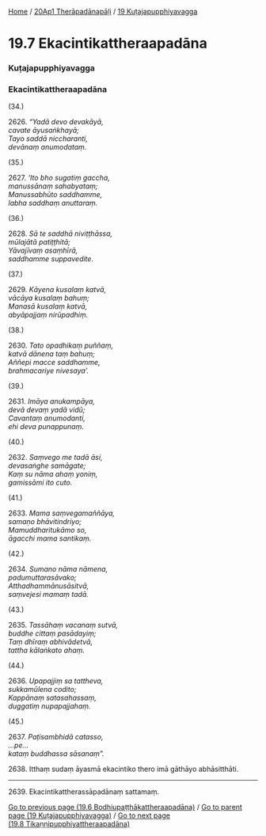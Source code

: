 
[Home](/) / [20Ap1 Therāpadānapāḷi](/tipitaka/20Ap1.md) / [19 Kuṭajapupphiyavagga](/tipitaka/20Ap1/19.md)

# 19.7 Ekacintikattheraapadāna

### Kuṭajapupphiyavagga

### Ekacintikattheraapadāna

(34.)

2626\. _“Yadā devo devakāyā,_  
_cavate āyusaṅkhayā;_  
_Tayo saddā niccharanti,_  
_devānaṃ anumodataṃ._  


(35.)

2627\. _‘Ito bho sugatiṃ gaccha,_  
_manussānaṃ sahabyataṃ;_  
_Manussabhūto saddhamme,_  
_labha saddhaṃ anuttaraṃ._  


(36.)

2628\. _Sā te saddhā niviṭṭhāssa,_  
_mūlajātā patiṭṭhitā;_  
_Yāvajīvaṃ asaṃhīrā,_  
_saddhamme suppavedite._  


(37.)

2629\. _Kāyena kusalaṃ katvā,_  
_vācāya kusalaṃ bahuṃ;_  
_Manasā kusalaṃ katvā,_  
_abyāpajjaṃ nirūpadhiṃ._  


(38.)

2630\. _Tato opadhikaṃ puññaṃ,_  
_katvā dānena taṃ bahuṃ;_  
_Aññepi macce saddhamme,_  
_brahmacariye nivesaya’._  


(39.)

2631\. _Imāya anukampāya,_  
_devā devaṃ yadā vidū;_  
_Cavantaṃ anumodanti,_  
_ehi deva punappunaṃ._  


(40.)

2632\. _Saṃvego me tadā āsi,_  
_devasaṅghe samāgate;_  
_Kaṃ su nāma ahaṃ yoniṃ,_  
_gamissāmi ito cuto._  


(41.)

2633\. _Mama saṃvegamaññāya,_  
_samaṇo bhāvitindriyo;_  
_Mamuddharitukāmo so,_  
_āgacchi mama santikaṃ._  


(42.)

2634\. _Sumano nāma nāmena,_  
_padumuttarasāvako;_  
_Atthadhammānusāsitvā,_  
_saṃvejesi mamaṃ tadā._  


(43.)

2635\. _Tassāhaṃ vacanaṃ sutvā,_  
_buddhe cittaṃ pasādayiṃ;_  
_Taṃ dhīraṃ abhivādetvā,_  
_tattha kālaṅkato ahaṃ._  


(44.)

2636\. _Upapajjiṃ sa tattheva,_  
_sukkamūlena codito;_  
_Kappānaṃ satasahassaṃ,_  
_duggatiṃ nupapajjahaṃ._  


(45.)

2637\. _Paṭisambhidā catasso,_  
_…pe…_  
_kataṃ buddhassa sāsanaṃ”._  


2638\. Itthaṃ sudaṃ āyasmā ekacintiko thero imā gāthāyo abhāsitthāti.

---

2639\. Ekacintikattherassāpadānaṃ sattamaṃ.



[Go to previous page (19.6 Bodhiupaṭṭhākattheraapadāna)](/tipitaka/20Ap1/19/19.6.md) / [Go to parent page (19 Kuṭajapupphiyavagga)](/tipitaka/20Ap1/19.md) / [Go to next page (19.8 Tikaṇṇipupphiyattheraapadāna)](/tipitaka/20Ap1/19/19.8.md)


